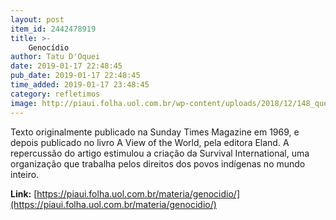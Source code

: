 ```yaml
---
layout: post
item_id: 2442478919
title: >-
    Genocídio
author: Tatu D'Oquei
date: 2019-01-17 22:48:45
pub_date: 2019-01-17 22:48:45
time_added: 2019-01-17 23:48:45
category: refletimos
image: http://piaui.folha.uol.com.br/wp-content/uploads/2018/12/148_questoes-brasileiras-II_redes.jpg
---
```


Texto originalmente publicado na Sunday Times Magazine em 1969, e depois publicado no livro A View of the World, pela editora Eland. A repercussão do artigo estimulou a criação da Survival International, uma organização que trabalha pelos direitos dos povos indígenas no mundo inteiro.

**Link:** [https://piaui.folha.uol.com.br/materia/genocidio/](https://piaui.folha.uol.com.br/materia/genocidio/)

